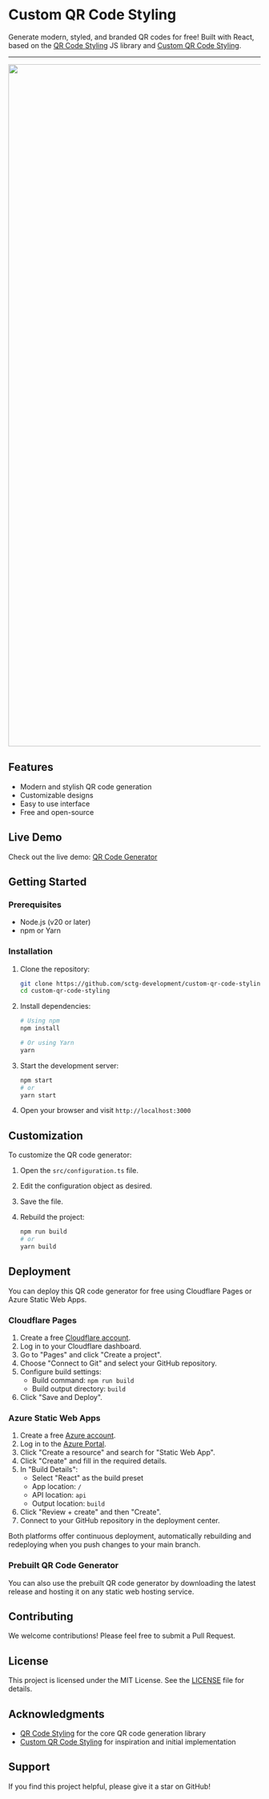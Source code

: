 # Custom QR Code Styling

Generate modern, styled, and branded QR codes for free! Built with React, based on the [QR Code Styling](https://github.com/kozakdenys/qr-code-styling) JS library and [Custom QR Code Styling](https://github.com/awran5/custom-qr-code-styling).

<hr />

<p align="center">
  <img width="1362" alt="screenshot" src="https://github.com/sctg-development/custom-qr-code-styling/assets/165936401/080219e1-7d03-4e97-8baf-6463fd919cbe">
</p>

## Features

- Modern and stylish QR code generation
- Customizable designs
- Easy to use interface
- Free and open-source

## Live Demo

Check out the live demo: [QR Code Generator](https://qr.lesailesdumontblanc.com/)

## Getting Started

### Prerequisites

- Node.js (v20 or later)
- npm or Yarn

### Installation

1. Clone the repository:

   ```bash
   git clone https://github.com/sctg-development/custom-qr-code-styling
   cd custom-qr-code-styling
   ```

2. Install dependencies:

   ```bash
   # Using npm
   npm install

   # Or using Yarn
   yarn
   ```

3. Start the development server:

   ```bash
   npm start
   # or
   yarn start
   ```

4. Open your browser and visit `http://localhost:3000`

## Customization

To customize the QR code generator:

1. Open the `src/configuration.ts` file.
2. Edit the configuration object as desired.
3. Save the file.
4. Rebuild the project:

   ```bash
   npm run build
   # or
   yarn build
   ```

## Deployment

You can deploy this QR code generator for free using Cloudflare Pages or Azure Static Web Apps.

### Cloudflare Pages

1. Create a free [Cloudflare account](https://www.cloudflare.com/).
2. Log in to your Cloudflare dashboard.
3. Go to "Pages" and click "Create a project".
4. Choose "Connect to Git" and select your GitHub repository.
5. Configure build settings:
   - Build command: `npm run build`
   - Build output directory: `build`
6. Click "Save and Deploy".

### Azure Static Web Apps

1. Create a free [Azure account](https://azure.microsoft.com/).
2. Log in to the [Azure Portal](https://portal.azure.com/).
3. Click "Create a resource" and search for "Static Web App".
4. Click "Create" and fill in the required details.
5. In "Build Details":
   - Select "React" as the build preset
   - App location: `/`
   - API location: `api`
   - Output location: `build`
6. Click "Review + create" and then "Create".
7. Connect to your GitHub repository in the deployment center.

Both platforms offer continuous deployment, automatically rebuilding and redeploying when you push changes to your main branch.

### Prebuilt QR Code Generator

You can also use the prebuilt QR code generator by downloading the latest release and hosting it on any static web hosting service.

## Contributing

We welcome contributions! Please feel free to submit a Pull Request.

## License

This project is licensed under the MIT License. See the [LICENSE](LICENSE) file for details.

## Acknowledgments

- [QR Code Styling](https://github.com/kozakdenys/qr-code-styling) for the core QR code generation library
- [Custom QR Code Styling](https://github.com/awran5/custom-qr-code-styling) for inspiration and initial implementation

## Support

If you find this project helpful, please give it a star on GitHub!
